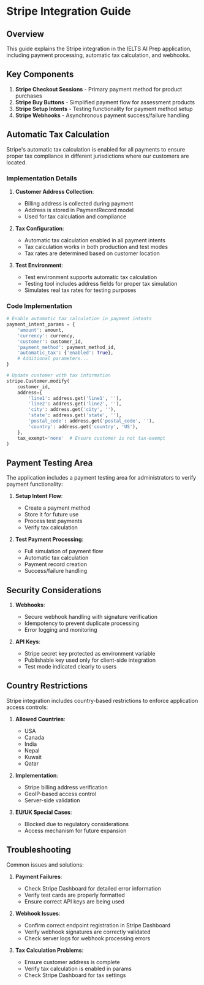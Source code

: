 # Stripe Integration Guide

## Overview

This guide explains the Stripe integration in the IELTS AI Prep application, including payment processing, automatic tax calculation, and webhooks.

## Key Components

1. **Stripe Checkout Sessions** - Primary payment method for product purchases
2. **Stripe Buy Buttons** - Simplified payment flow for assessment products
3. **Stripe Setup Intents** - Testing functionality for payment method setup
4. **Stripe Webhooks** - Asynchronous payment success/failure handling

## Automatic Tax Calculation

Stripe's automatic tax calculation is enabled for all payments to ensure proper tax compliance in different jurisdictions where our customers are located.

### Implementation Details

1. **Customer Address Collection**:
   - Billing address is collected during payment
   - Address is stored in PaymentRecord model
   - Used for tax calculation and compliance

2. **Tax Configuration**:
   - Automatic tax calculation enabled in all payment intents
   - Tax calculation works in both production and test modes
   - Tax rates are determined based on customer location

3. **Test Environment**:
   - Test environment supports automatic tax calculation
   - Testing tool includes address fields for proper tax simulation
   - Simulates real tax rates for testing purposes

### Code Implementation

```python
# Enable automatic tax calculation in payment intents
payment_intent_params = {
    'amount': amount,
    'currency': currency,
    'customer': customer_id,
    'payment_method': payment_method_id,
    'automatic_tax': {'enabled': True},
    # Additional parameters...
}

# Update customer with tax information
stripe.Customer.modify(
    customer_id,
    address={
        'line1': address.get('line1', ''),
        'line2': address.get('line2', ''),
        'city': address.get('city', ''),
        'state': address.get('state', ''),
        'postal_code': address.get('postal_code', ''),
        'country': address.get('country', 'US'),
    },
    tax_exempt='none'  # Ensure customer is not tax-exempt
)
```

## Payment Testing Area

The application includes a payment testing area for administrators to verify payment functionality:

1. **Setup Intent Flow**:
   - Create a payment method
   - Store it for future use
   - Process test payments
   - Verify tax calculation

2. **Test Payment Processing**:
   - Full simulation of payment flow
   - Automatic tax calculation
   - Payment record creation
   - Success/failure handling

## Security Considerations

1. **Webhooks**:
   - Secure webhook handling with signature verification
   - Idempotency to prevent duplicate processing
   - Error logging and monitoring

2. **API Keys**:
   - Stripe secret key protected as environment variable
   - Publishable key used only for client-side integration
   - Test mode indicated clearly to users

## Country Restrictions

Stripe integration includes country-based restrictions to enforce application access controls:

1. **Allowed Countries**:
   - USA
   - Canada
   - India
   - Nepal
   - Kuwait
   - Qatar
 
2. **Implementation**:
   - Stripe billing address verification
   - GeoIP-based access control
   - Server-side validation

3. **EU/UK Special Cases**:
   - Blocked due to regulatory considerations
   - Access mechanism for future expansion

## Troubleshooting

Common issues and solutions:

1. **Payment Failures**:
   - Check Stripe Dashboard for detailed error information
   - Verify test cards are properly formatted
   - Ensure correct API keys are being used

2. **Webhook Issues**:
   - Confirm correct endpoint registration in Stripe Dashboard
   - Verify webhook signatures are correctly validated
   - Check server logs for webhook processing errors

3. **Tax Calculation Problems**:
   - Ensure customer address is complete
   - Verify tax calculation is enabled in params
   - Check Stripe Dashboard for tax settings